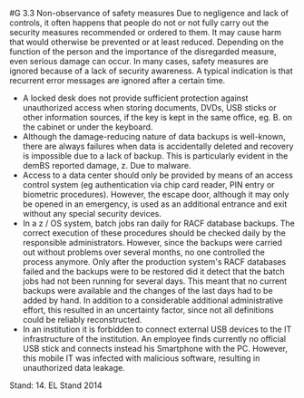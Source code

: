 #G 3.3 Non-observance of safety measures
Due to negligence and lack of controls, it often happens that people do not or not fully carry out the security measures recommended or ordered to them. It may cause harm that would otherwise be prevented or at least reduced. Depending on the function of the person and the importance of the disregarded measure, even serious damage can occur. In many cases, safety measures are ignored because of a lack of security awareness. A typical indication is that recurrent error messages are ignored after a certain time.

* A locked desk does not provide sufficient protection against unauthorized access when storing documents, DVDs, USB sticks or other information sources, if the key is kept in the same office, eg. B. on the cabinet or under the keyboard.
* Although the damage-reducing nature of data backups is well-known, there are always failures when data is accidentally deleted and recovery is impossible due to a lack of backup. This is particularly evident in the demBS reported damage, z. Due to malware.
* Access to a data center should only be provided by means of an access control system (eg authentication via chip card reader, PIN entry or biometric procedures). However, the escape door, although it may only be opened in an emergency, is used as an additional entrance and exit without any special security devices.
* In a z / OS system, batch jobs ran daily for RACF database backups. The correct execution of these procedures should be checked daily by the responsible administrators. However, since the backups were carried out without problems over several months, no one controlled the process anymore. Only after the production system's RACF databases failed and the backups were to be restored did it detect that the batch jobs had not been running for several days. This meant that no current backups were available and the changes of the last days had to be added by hand. In addition to a considerable additional administrative effort, this resulted in an uncertainty factor, since not all definitions could be reliably reconstructed.
* In an institution it is forbidden to connect external USB devices to the IT infrastructure of the institution. An employee finds currently no official USB stick and connects instead his Smartphone with the PC. However, this mobile IT was infected with malicious software, resulting in unauthorized data leakage.


Stand: 14. EL Stand 2014



